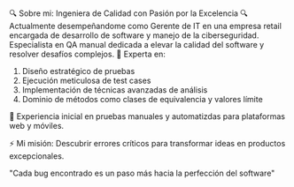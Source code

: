 :mag: Sobre mi:
  Ingeniera de Calidad con Pasión por la Excelencia
🔍 Actualmente desempeñandome como Gerente de IT en una empresa retail encargada de desarrollo de software y manejo de la ciberseguridad.
Especialista en QA manual dedicada a elevar la calidad del software y resolver desafíos complejos.
🌱 Experta en:
1. Diseño estratégico de pruebas
2. Ejecución meticulosa de test cases
3. Implementación de técnicas avanzadas de análisis
4. Dominio de métodos como clases de equivalencia y valores límite

🚀 Experiencia inicial en pruebas manuales y automatizdas para plataformas web y móviles.

⚡ Mi misión: Descubrir errores críticos para transformar ideas en productos excepcionales.

"Cada bug encontrado es un paso más hacia la perfección del software"

